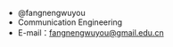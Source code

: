 - @fangnengwuyou
- Communication Engineering
- E-mail：fangnengwuyou@gmail.edu.cn

<!---
fangnengwuyou/fangnengwuyou is a ✨ special ✨ repository because its `README.md` (this file) appears on your GitHub profile.
You can click the Preview link to take a look at your changes.
--->
